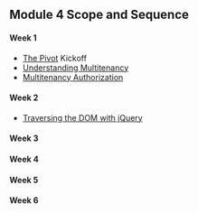 ## Module 4 Scope and Sequence

#### Week 1

* [The Pivot](https://github.com/turingschool/lesson_plans/blob/master/ruby_03-professional_rails_applications/the_pivot.md) Kickoff
* [Understanding Multitenancy](https://github.com/turingschool/lesson_plans/blob/master/ruby_03-professional_rails_applications/understanding_multitenancy.md)
* [Multitenancy Authorization](https://github.com/turingschool/lesson_plans/blob/master/ruby_03-professional_rails_applications/understanding_multitenancy.md)

#### Week 2

* [Traversing the DOM with jQuery](./ruby_03-professional_rails_applications/jquery_dom_traversal_and_manipulation.md)

#### Week 3

#### Week 4

#### Week 5

#### Week 6
